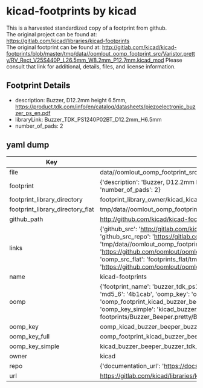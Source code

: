 # kicad-footprints by kicad  
This is a harvested standardized copy of a footprint from github.  
The original project can be found at:  
https://gitlab.com/kicad/libraries/kicad-footprints  
The original footprint can be found at:
http://gitlab.com/kicad/kicad-footprints/blob/master/tmp/data//oomlout_oomp_footprint_src/Varistor.pretty/RV_Rect_V25S440P_L26.5mm_W8.2mm_P12.7mm.kicad_mod
Please consult that link for additional, details, files, and license information.  
## Footprint Details
* description: Buzzer, D12.2mm height 6.5mm, https://product.tdk.com/info/en/catalog/datasheets/piezoelectronic_buzzer_ps_en.pdf  
* libraryLink: Buzzer_TDK_PS1240P02BT_D12.2mm_H6.5mm  
* number_of_pads: 2  
## yaml dump  
| Key | Value |  
| --- | --- |  
| file | data//oomlout_oomp_footprint_src/kicad-footprints/Buzzer_Beeper.pretty/Buzzer_TDK_PS1240P02BT_D12.2mm_H6.5mm.kicad_mod |  
| footprint | {'description': 'Buzzer, D12.2mm height 6.5mm, https://product.tdk.com/info/en/catalog/datasheets/piezoelectronic_buzzer_ps_en.pdf', 'libraryLink': 'Buzzer_TDK_PS1240P02BT_D12.2mm_H6.5mm', 'number_of_pads': 2} |  
| footprint_library_directory | footprint_library_owner/kicad_kicad-footprints/ |  
| footprint_library_directory_flat | tmp/data//oomlout_oomp_footprint_src/footprints_flat/kicad_buzzer_beeper_buzzer_tdk_ps1240p02bt_d12_2mm_h6_5mm/working |  
| github_path | http://github.com/kicad/kicad-footprints/blob/master/tmp/data//oomlout_oomp_footprint_src/Buzzer_Beeper.pretty/Buzzer_TDK_PS1240P02BT_D12.2mm_H6.5mm.kicad_mod |  
| links | {'github_src': 'http://gitlab.com/kicad/kicad-footprints/blob/master/tmp/data//oomlout_oomp_footprint_src/Varistor.pretty/RV_Rect_V25S440P_L26.5mm_W8.2mm_P12.7mm.kicad_mod', 'github_src_repo': 'https://gitlab.com/kicad/libraries/kicad-footprints', 'oomp_bot': 'tmp/data//oomlout_oomp_footprint_src/footprints/kicad_buzzer_beeper_buzzer_tdk_ps1240p02bt_d12_2mm_h6_5mm/working', 'oomp_bot_github': 'https://github.com/oomlout/oomlout_oomp_footprint_bot/tree/main/tmp/data//oomlout_oomp_footprint_src/footprints/kicad_buzzer_beeper_buzzer_tdk_ps1240p02bt_d12_2mm_h6_5mm/working', 'oomp_src_flat': 'footprints_flat/tmp/data//oomlout_oomp_footprint_src/footprints_flat/kicad_buzzer_beeper_buzzer_tdk_ps1240p02bt_d12_2mm_h6_5mm/working', 'oomp_src_flat_github': 'https://github.com/oomlout/oomlout_oomp_footprint_src/tree/main/tmp/data//oomlout_oomp_footprint_src/footprints_flat/kicad_buzzer_beeper_buzzer_tdk_ps1240p02bt_d12_2mm_h6_5mm/working'} |  
| name | kicad-footprints |  
| oomp | {'footprint_name': 'buzzer_tdk_ps1240p02bt_d12_2mm_h6_5mm', 'library_name': 'buzzer_beeper', 'md5': '4b1caba1e7508527e09e2de3b216f0fe', 'md5_10': '4b1caba1e7', 'md5_5': '4b1ca', 'md5_6': '4b1cab', 'oomp_key': 'oomp_kicad_buzzer_beeper_buzzer_tdk_ps1240p02bt_d12_2mm_h6_5mm', 'oomp_key_extra': 'oomp_footprint_kicad_buzzer_beeper_buzzer_tdk_ps1240p02bt_d12_2mm_h6_5mm', 'oomp_key_full': 'oomp_footprint_kicad_buzzer_beeper_buzzer_tdk_ps1240p02bt_d12_2mm_h6_5mm_4b1cab', 'oomp_key_simple': 'kicad_buzzer_beeper_buzzer_tdk_ps1240p02bt_d12_2mm_h6_5mm', 'original_filename': 'data//oomlout_oomp_footprint_src/kicad-footprints/Buzzer_Beeper.pretty/Buzzer_TDK_PS1240P02BT_D12.2mm_H6.5mm.kicad_mod', 'owner_name': 'kicad'} |  
| oomp_key | oomp_kicad_buzzer_beeper_buzzer_tdk_ps1240p02bt_d12_2mm_h6_5mm |  
| oomp_key_full | oomp_footprint_kicad_buzzer_beeper_buzzer_tdk_ps1240p02bt_d12_2mm_h6_5mm |  
| oomp_key_simple | kicad_buzzer_beeper_buzzer_tdk_ps1240p02bt_d12_2mm_h6_5mm |  
| owner | kicad |  
| repo | {'documentation_url': 'https://docs.github.com/rest/repos/repos#get-a-repository', 'message': 'Not Found'} |  
| url | https://gitlab.com/kicad/libraries/kicad-footprints |  

